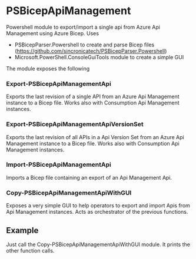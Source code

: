 # PSBicepApiManagement

Powershell module to export/import a single api from Azure Api Management using Azure Bicep. Uses 
- PSBicepParser.Powershell to create and parse Bicep files (https://github.com/sincronicatech/PSBicepParser.Powershell)
- Microsoft.PowerShell.ConsoleGuiTools module to create a simple GUI

The module exposes the following 

### Export-PSBicepApiManagementApi

Exports the last revision of a single API from an Azure Api Management instance to a Bicep file. Works also with Consumption Api Management instances. 

### Export-PSBicepApiManagementApiVersionSet

Exports the last revision of all APIs in a Api Version Set from an Azure Api Management instance to a Bicep file. Works also with Consumption Api Management instances. 

### Import-PSBicepApiManagementApi

Imports a Bicep file containing an export of an Api Management Api.

### Copy-PSBicepApiManagementApiWithGUI

Exposes a very simple GUI to help operators to export and import Apis from Api Management instances. Acts as orchestrator of the previous functions.


## Example

Just call the Copy-PSBicepApiManagementApiWithGUI module. It prints the other function calls.
